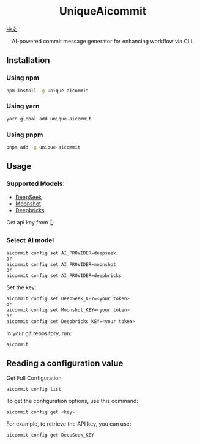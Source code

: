 <h1 align="center">UniqueAicommit</h1>

[中文](README_ZH.md)

<p align="center">
AI-powered commit message generator for enhancing workflow via CLI.
</p>

## Installation

### Using npm

```sh
npm install -g unique-aicommit
```

### Using yarn

```sh
yarn global add unique-aicommit
```

### Using pnpm

```sh
pnpm add -g unique-aicommit
```

## Usage

### Supported Models:

- [DeepSeek](https://www.deepseek.com/)
- [Moonshot](https://platform.moonshot.cn/)
- [Deepbricks](https://deepbricks.ai/)

Get api key from 👆

### Select AI model

```sh
aicommit config set AI_PROVIDER=deepseek
or
aicommit config set AI_PROVIDER=moonshot
or
aicommit config set AI_PROVIDER=deepbricks
```

Set the key:

```sh
aicommit config set DeepSeek_KEY=<your token>
or
aicommit config set Moonshot_KEY=<your token>
or
aicommit config set Deepbricks_KEY=<your token>
```

In your git repository, run:

```sh
aicommit
```

## Reading a configuration value

Get Full Configuration

```sh
aicommit config list
```

To get the configuration options, use this command:

```sh
aicommit config get <key>
```

For example, to retrieve the API key, you can use:

```sh
aicommit config get DeepSeek_KEY
```
